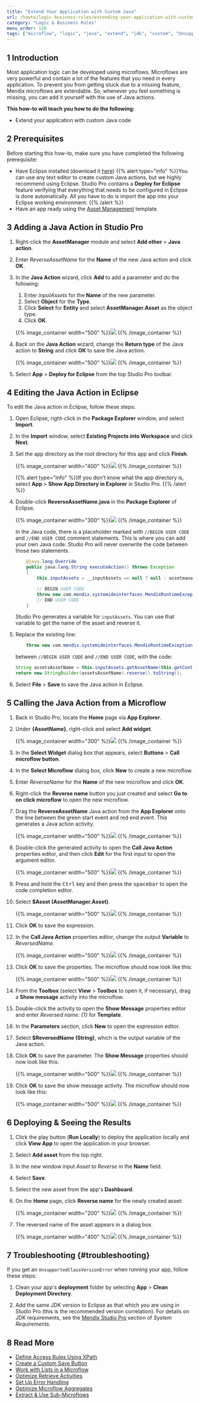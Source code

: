 ```yaml
---
title: "Extend Your Application with Custom Java"
url: /howto/logic-business-rules/extending-your-application-with-custom-java
category: "Logic & Business Rules"
menu_order: 120
tags: ["microflow", "logic", "java", "extend", "jdk", "custom", "UnsupportedClassVersionError"]
---
```


## 1 Introduction

Most application logic can be developed using microflows. Microflows are very powerful and contain a lot of the features that you need in every application. To prevent you from getting stuck due to a missing feature, Mendix microflows are extendable. So, whenever you feel something is missing, you can add it yourself with the use of Java actions. 

**This how-to will teach you how to do the following:**

* Extend your application with custom Java code

## 2 Prerequisites

Before starting this how-to, make sure you have completed the following prerequisite:

*  Have Eclipse installed (download it [here](https://eclipse.org/))
	{{% alert type="info" %}}You can use any text editor to create custom Java actions, but we highly recommend using Eclipse. Studio Pro contains a **Deploy for Eclipse** feature verifying that everything that needs to be configured in Eclipse is done automatically. All you have to do is import the app into your Eclipse working environment.
	{{% /alert %}}
* Have an app ready using the [Asset Management](https://marketplace.mendix.com/link/component/107652) template.

## 3 Adding a Java Action in Studio Pro

1. Right-click the **AssetManager** module and select **Add other** > **Java action**.
2. Enter *ReverseAssetName* for the **Name** of the new Java action and click **OK**.
3.  In the **Java Action** wizard, click **Add** to add a parameter and do the following:</br>

	1. Enter *inputAssets* for the **Name** of the new parameter.</br>
	2. Select **Object** for the **Type**.</br>
	3. Click **Select** for **Entity** and select **AssetManager.Asset** as the object type.</br>
	4. Click **OK**.</br>

	{{% image_container width="500" %}}![](/attachments/howto/logic-business-rules/extending-your-application-with-custom-java/add.png)
	{{% /image_container %}}

4. Back on the **Java Action** wizard, change the **Return type** of the Java action to **String** and click **OK** to save the Java action.

	{{% image_container width="500" %}}![](/attachments/howto/logic-business-rules/extending-your-application-with-custom-java/return.png)
	{{% /image_container %}}

5. Select **App** > **Deploy for Eclipse** from the top Studio Pro toolbar.

## 4 Editing the Java Action in Eclipse

To edit the Java action in Eclipse, follow these steps:

1.  Open Eclipse, right-click in the **Package Explorer** window, and select **Import**.

2.  In the **Import** window, select **Existing Projects into Workspace** and click **Next**.

3.  Set the app directory as the root directory for this app and click **Finish**.

	{{% image_container width="400" %}}![](/attachments/howto/logic-business-rules/extending-your-application-with-custom-java/import3.png)
	{{% /image_container %}}

	{{% alert type="info" %}}If you don't know what the app directory is, select **App** > **Show App Directory in Explorer** in Studio Pro.
	{{% /alert %}}

4.  Double-click **ReverseAssetName.java** in the **Package Explorer** of Eclipse.

	{{% image_container width="300" %}}![](/attachments/howto/logic-business-rules/extending-your-application-with-custom-java/package-explorer.png)
	{{% /image_container %}}

	In the Java code, there is a placeholder marked with `//BEGIN USER CODE` and `//END USER CODE` comment statements. This is where you can add your own Java code. Studio Pro will never overwrite the code between those two statements.

	```java
		@java.lang.Override
		public java.lang.String executeAction() throws Exception
		{
			this.inputAssets = __inputAssets == null ? null : assetmanager.proxies.Asset.initialize(getContext(), __inputAssets);

			// BEGIN USER CODE
			throw new com.mendix.systemideinterfaces.MendixRuntimeException("Java action was not implemented");
			// END USER CODE
		}
	```

	Studio Pro generates a variable for `inputAssets`. You can use that variable to get the name of the asset and reverse it.

5. Replace the existing line:

	```java
		throw new com.mendix.systemideinterfaces.MendixRuntimeException("Java action was not implemented");
	```
	between `//BEGIN USER CODE` and `//END USER CODE`, with the code:

	```java
	String assetsAssetName = this.inputAssets.getAssetName(this.getContext());
	return new StringBuilder(assetsAssetName).reverse().toString();
	```

6. Select **File** > **Save** to save the Java action in Eclipse.

## 5 Calling the Java Action from a Microflow

1. Back in Studio Pro, locate the **Home** page via **App Explorer**.

2.  Under **{AssetName}**, right-click and select **Add widget**.

	{{% image_container width="300" %}}![](/attachments/howto/logic-business-rules/extending-your-application-with-custom-java/add-widget.png)
	{{% /image_container %}}

3. In the **Select Widget** dialog box that appears, select **Buttons** > **Call microflow button**.

4. In the **Select Microflow** dialog box, click **New** to create a new microflow.

5. Enter *ReverseName* for the **Name** of the new microflow and click **OK**.

6.  Right-click the **Reverse name** button you just created and select **Go to on click microflow** to open the new microflow.

7.  Drag the **ReverseAssetName** Java action from the **App Explorer** onto the line between the green start event and red end event. This generates a Java action activity.

	{{% image_container width="500" %}}![](/attachments/howto/logic-business-rules/extending-your-application-with-custom-java/microflow2.png)
	{{% /image_container %}}

8.  Double-click the generated activity to open the **Call Java Action** properties editor, and then click **Edit** for the first input to open the argument editor.

	{{% image_container width="500" %}}![](/attachments/howto/logic-business-rules/extending-your-application-with-custom-java/call1.png)
	{{% /image_container %}}

9. Press and hold the <kbd>Ctrl</kbd> key and then press the <kbd>spacebar</kbd> to open the code completion editor.

10. Select **$Asset (AssetManager.Asset)**.

	{{% image_container width="500" %}}![](/attachments/howto/logic-business-rules/extending-your-application-with-custom-java/argument.png)
	{{% /image_container %}}

11. Click **OK** to save the expression.

12. In the **Call Java Action** properties editor, change the output **Variable** to *ReversedName*.

	{{% image_container width="500" %}}![](/attachments/howto/logic-business-rules/extending-your-application-with-custom-java/call2.png)
	{{% /image_container %}}

13. Click **OK** to save the properties. The microflow should now look like this:

	{{% image_container width="500" %}}![](/attachments/howto/logic-business-rules/extending-your-application-with-custom-java/microflow3.png)
	{{% /image_container %}}

14. From the **Toolbox** (select **View** > **Toolbox** to open it, if necessary), drag a **Show message** activity into the microflow.

15. Double-click the activity to open the **Show Message** properties editor and enter *Reversed name: {1}* for **Template**.

16. In the **Parameters** section, click **New** to open the expression editor.

17. Select **$ReversedName (String)**, which is the output variable of the Java action.

18. Click **OK** to save the parameter. The **Show Message** properties should now look like this:

	{{% image_container width="500" %}}![](/attachments/howto/logic-business-rules/extending-your-application-with-custom-java/show-message.png)
	{{% /image_container %}}

19. Click **OK** to save the show message activity. The microflow should now look like this:

	{{% image_container width="500" %}}![](/attachments/howto/logic-business-rules/extending-your-application-with-custom-java/microflow4.png)
	{{% /image_container %}}

## 6 Deploying & Seeing the Results

1. Click the play button (**Run Locally**) to deploy the application locally and click **View App** to open the application in your browser.

2. Select **Add asset** from the top right.

3. In the new window input *Asset to Reverse* in the **Name** field.

4. Select **Save**.

5. Select the new asset from the app's **Dashboard**.

3. On the **Home** page, click **Reverse name** for the newly created asset:

	{{% image_container width="200" %}}![](/attachments/howto/logic-business-rules/extending-your-application-with-custom-java/app1.png)
	{{% /image_container %}}

4.  The reversed name of the asset appears in a dialog box.

	{{% image_container width="400" %}}![](/attachments/howto/logic-business-rules/extending-your-application-with-custom-java/app2.png)
	{{% /image_container %}}

## 7 Troubleshooting {#troubleshooting}

If you get an `UnsupportedClassVersionError` when running your app, follow these steps:

1. Clean your app's **deployment** folder by selecting **App** > **Clean Deployment Directory**.

2. Add the same JDK version to Eclipse as that which you are using in Studio Pro (this is the recommended version correlation). For details on JDK requirements, see the [Mendix Studio Pro](/refguide/system-requirements#sp) section of *System Requirements*.

## 8 Read More

* [Define Access Rules Using XPath](define-access-rules-using-xpath)
* [Create a Custom Save Button](create-a-custom-save-button)
* [Work with Lists in a Microflow](working-with-lists-in-a-microflow)
* [Optimize Retrieve Activities](optimizing-retrieve-activities)
* [Set Up Error Handling](set-up-error-handling)
* [Optimize Microflow Aggregates](optimizing-microflow-aggregates)
* [Extract & Use Sub-Microflows](extract-and-use-sub-microflows)
